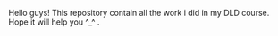 Hello guys! This repository contain all the work i did in my DLD course. Hope it will help you ^_^ .
